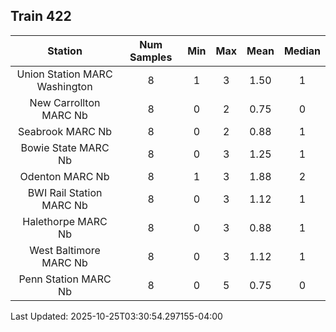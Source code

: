 ## Train 422

| Station | Num Samples | Min | Max | Mean | Median |
| :-----: | :---------: | :-: | :-: | :--: | :----: |
| Union Station MARC Washington | 8 | 1 | 3 | 1.50 | 1 |
| New Carrollton MARC Nb | 8 | 0 | 2 | 0.75 | 0 |
| Seabrook MARC Nb | 8 | 0 | 2 | 0.88 | 1 |
| Bowie State MARC Nb | 8 | 0 | 3 | 1.25 | 1 |
| Odenton MARC Nb | 8 | 1 | 3 | 1.88 | 2 |
| BWI Rail Station MARC Nb | 8 | 0 | 3 | 1.12 | 1 |
| Halethorpe MARC Nb | 8 | 0 | 3 | 0.88 | 1 |
| West Baltimore MARC Nb | 8 | 0 | 3 | 1.12 | 1 |
| Penn Station MARC Nb | 8 | 0 | 5 | 0.75 | 0 |


Last Updated: 2025-10-25T03:30:54.297155-04:00